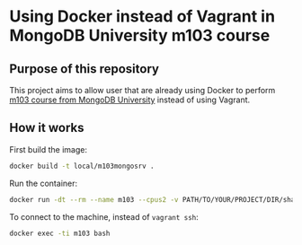 # Using Docker instead of Vagrant in MongoDB University m103 course

## Purpose of this repository

This project aims to allow user that are already using Docker to perform [m103 course from MongoDB University](https://university.mongodb.com/mercury/M103/2020_March_10/overview) instead of using Vagrant.

## How it works

First build the image:
```bash
docker build -t local/m103mongosrv .
```

Run the container:
```bash
docker run -dt --rm --name m103 --cpus2 -v PATH/TO/YOUR/PROJECT/DIR/shared:/shared -p 27017:27017 local/m103mongosrv
```

To connect to the machine, instead of `vagrant ssh`:
```bash
docker exec -ti m103 bash
```